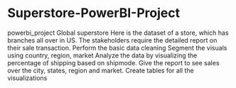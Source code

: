 # Superstore-PowerBI-Project
powerbi_project Global superstore Here is the dataset of a store, which has branches all over in US. The stakeholders require the detailed report on their sale transaction. Perform the basic data cleaning Segment the visuals using country, region, market Analyze the data by visualizing the percentage of shipping based on shipmode. Give the report to see sales over the city, states, region and market. Create tables for all the visualizations
